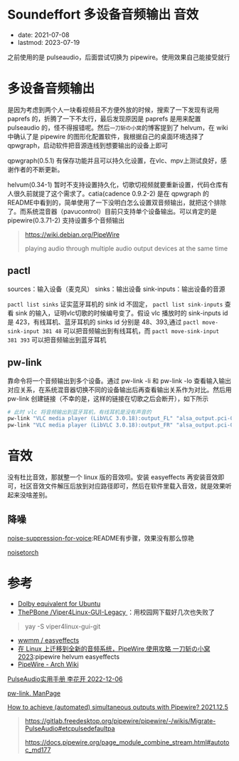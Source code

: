 # Soundeffort 多设备音频输出 音效
- date: 2021-07-08
- lastmod: 2023-07-19

之前使用的是 pulseaudio，后面尝试切换为 pipewire。使用效果自己能接受就行

# 多设备音频输出

是因为考虑到两个人一块看视频且不方便外放的时候，搜索了一下发现有说用 paprefs 的，折腾了一下不太行，最后发现原因是 paprefs 是用来配置 pulseaudio 的，怪不得报错呢。然后`一刀斩の小窝`的博客提到了 helvum，在 wiki 中确认了是 pipewire 的图形化配置软件，我根据自己的桌面环境选择了 qpwgraph，启动软件把音源连线到想要输出的设备上即可

qpwgraph(0.5.1) 有保存功能并且可以持久化设置，在vlc、mpv上测试良好，感谢作者的不断更新。

helvum(0.34-1) 暂时不支持设置持久化，切歌切视频就要重新设置，代码仓库有人很久前就提了这个需求了。catia(cadence 0.9.2-2) 是在 qpwgraph 的README中看到的，简单使用了一下没明白怎么设置双音频输出，就把这个排除了。而系统混音器（pavucontrol）目前只支持单个设备输出。可以肯定的是 pipewire(0.3.71-2) 支持设置多个音频输出

> https://wiki.debian.org/PipeWire
>
> playing audio through multiple audio output devices at the same time

## pactl

sources：输入设备（麦克风）
sinks：输出设备
sink-inputs：输出设备的音源

`pactl list sinks` 证实蓝牙耳机的 sink id 不固定， `pactl list sink-inputs` 查看 sink 的输入，证明vlc切歌的时候编号变了。假设 vlc 播放时的 sink-inputs id 是 423，有线耳机、蓝牙耳机的 sinks id 分别是 48、393,通过 `pactl move-sink-input 381 48` 可以把音频输出到有线耳机，而 `pactl move-sink-input 381 393` 可以把音频输出到蓝牙耳机

## pw-link

靠命令将一个音频输出到多个设备。通过 pw-link -li 和 pw-link -lo 查看输入输出对应关系，在系统混音器切换不同的设备输出后再查看输出关系作为对比。然后用 pw-link 创建链接（不幸的是，这样的链接在切歌之后会断开），如下所示

```bash
# 此时 vlc 将音频输出到蓝牙耳机，有线耳机是没有声音的
pw-link "VLC media player (LibVLC 3.0.18):output_FL" "alsa_output.pci-0000_00_1f.3.analog-stereo:playback_FL" # 连接左声道
pw-link "VLC media player (LibVLC 3.0.18):output_FR" "alsa_output.pci-0000_00_1f.3.analog-stereo:playback_FR" # 连接右声道
```

# 音效

没有杜比音效，那就整一个 linux 版的音效呗。安装 easyeffects 再安装音效即可，社区音效文件解压后放到对应路径即可，然后在软件里载入音效，就是效果听起来没啥差别。

## 降噪

[noise-suppression-for-voice](https://github.com/werman/noise-suppression-for-voice):README有步骤，效果没有那么惊艳

[noisetorch](https://github.com/noisetorch/NoiseTorch)

# 参考

- [Dolby equivalent for Ubuntu](https://askubuntu.com/questions/984109/dolby-equivalent-for-ubuntu)
- [ ThePBone /Viper4Linux-GUI-Legacy ](https://github.com/ThePBone/Viper4Linux-GUI-Legacy#arch)：用校园网下载好几次也失败了
> yay -S viper4linux-gui-git 
- [wwmm / easyeffects](https://github.com/wwmm/easyeffects)
- [在 Linux 上迁移到全新的音频系统，PipeWire 使用攻略 一刀斩の小窝 2023](https://blog.yidaozhan.top/2022/08/18/pipewire/):pipewire helvum easyeffects
- [PipeWire - Arch Wiki](https://wiki.archlinux.org/title/PipeWire)

[PulseAudio实用手册 李花开 2022-12-06](https://zhuanlan.zhihu.com/p/589527476)

[pw-link. ManPage](https://docs.pipewire.org/page_man_pw_link_1.html)

[How to achieve (automated) simultaneous outputs with Pipewire? 2021.12.5](https://askubuntu.com/questions/1379376)
> https://gitlab.freedesktop.org/pipewire/pipewire/-/wikis/Migrate-PulseAudio#etcpulsedefaultpa
>
> https://docs.pipewire.org/page_module_combine_stream.html#autotoc_md177
